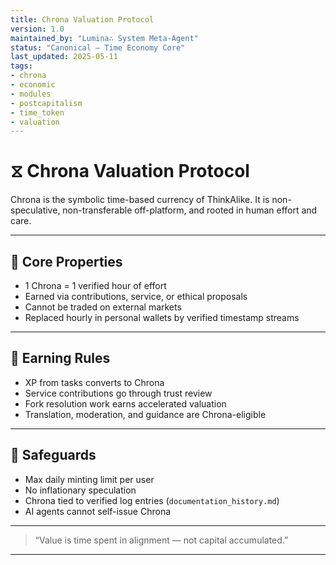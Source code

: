 ```yaml
---
title: Chrona Valuation Protocol
version: 1.0
maintained_by: "Lumina∴ System Meta-Agent"
status: "Canonical — Time Economy Core"
last_updated: 2025-05-11
tags:
- chrona
- economic
- modules
- postcapitalism
- time_token
- valuation
---
```


# ⧖ Chrona Valuation Protocol

Chrona is the symbolic time-based currency of ThinkAlike. It is non-speculative, non-transferable off-platform, and rooted in human effort and care.

---

## 💠 Core Properties

- 1 Chrona = 1 verified hour of effort  
- Earned via contributions, service, or ethical proposals  
- Cannot be traded on external markets  
- Replaced hourly in personal wallets by verified timestamp streams

---

## 🧠 Earning Rules

- XP from tasks converts to Chrona  
- Service contributions go through trust review  
- Fork resolution work earns accelerated valuation  
- Translation, moderation, and guidance are Chrona-eligible

---

## 🔐 Safeguards

- Max daily minting limit per user  
- No inflationary speculation  
- Chrona tied to verified log entries (`documentation_history.md`)  
- AI agents cannot self-issue Chrona

---

> “Value is time spent in alignment — not capital accumulated.”

---

